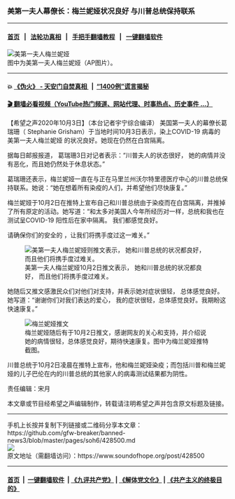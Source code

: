 ### 美第一夫人幕僚长：梅兰妮娅状况良好 与川普总统保持联系
------------------------

#### [首页](https://github.com/gfw-breaker/banned-news3/blob/master/README.md) &nbsp;&nbsp;|&nbsp;&nbsp; [法轮功真相](https://github.com/begood0513/basic/blob/master/README.md)  &nbsp;&nbsp;|&nbsp;&nbsp; [手把手翻墙教程](https://github.com/gfw-breaker/guides/wiki)  &nbsp;&nbsp;|&nbsp;&nbsp; [一键翻墙软件](https://github.com/gfw-breaker/nogfw/blob/master/README.md)  



<div><img alt="美第一夫人梅兰妮娅" src="https://img.soundofhope.org/2020-10/q6rdvt6vsndtjhe2spkjonbkku-1601763813095.jpg"/>
<br/><figcaption class="caption">
 图中为美第一夫人梅兰妮娅（AP图片）。
</figcaption></div><hr/>

#### 💥 [《伪火》 - 天安门自焚真相 ](http://158.247.195.190:10000/videos/blog/weihuo.html)&nbsp; |&nbsp; [“1400例”谎言揭秘  ](http://158.247.195.190:10000/videos/blog/jiexi1400.html)

#### [ 🎬  翻墙必看视频（YouTube热门频道、网站代理、时事热点、历史事件 ...）](https://github.com/gfw-breaker/links/blob/master/banned.md)

<div><div class="Content__Wrapper sc-1bvya0-0 grZQxZ">
 <p class="meta-top">
  <span class="meta">
   【希望之声2020年10月3日】（本台记者宇宁综合编译）
  </span>
  美国第一夫人的幕僚长葛瑞珊（ Stephanie Grisham）于当地时间10月3日表示，染上COVID-19 病毒的
  <ok href="/term/51959">
   美第一夫人梅兰妮娅
  </ok>
  的状况良好。她现在仍然在白宫隔离。
 </p>
 <p>
  据每日邮报报道， 葛瑞珊3日对记者表示：“川普夫人的状态很好， 她的病情并没有恶化，而且她仍然处于休息状态。”
 </p>
 <p>
  葛瑞珊还表示，梅兰妮娅一直在与正在马里兰州沃尔特里德医疗中心的川普总统保持联系。她说：“她在想着所有染疫的人们，并希望他们尽快康复。”
 </p>
 <p>
  梅兰妮娅于10月2日在推特上宣布自己和川普总统由于染疫而在白宫隔离，并推掉了所有原定的活动。她写道：“和太多对美国人今年所经历对一样，总统和我也在测试呈COVID-19 阳性后在家中隔离。 我们都感觉良好。
 </p>
 <p>
  请确保你们的安全的 ，让我们将携手度过这一难关。”
 </p>
 <figure class="OImage__StyledFigure-sc-1lfley0-0 hHSfVg">
  <img alt="美第一夫人梅兰妮娅则推文表示， 她和川普总统的状况都良好， 而且他们将携手度过难关。" src="https://img.soundofhope.org/2020-10/1601649004027.jpg"/>
  <br/><figcaption>
   美第一夫人梅兰妮娅10月2日推文表示， 她和川普总统的状况都良好， 而且他们将携手度过难关。
  </figcaption>
 </figure>
 <p>
  她随后又推文感激民众们对他们对支持，并表示她对症状很轻， 总体感觉良好。她写道：“谢谢你们对我们表达的爱心， 我的症状很轻，总体感觉良好。我期盼这快速康复。”
 </p>
 <figure class="OImage__StyledFigure-sc-1lfley0-0 hHSfVg">
  <img alt="梅兰妮娅推文" src="https://img.soundofhope.org/2020-10/1601763443827.png"/>
  <br/><figcaption>
   梅兰妮娅随后有于10月2日推文，感谢网友的关心和支持，并介绍说她的病情很轻，总体感觉良好，期待快速康复。图中为梅兰妮娅推特截图。
  </figcaption>
 </figure>
 <p>
  川普总统于10月2日凌晨在推特上宣布，他和梅兰妮娅染疫；而包括川普和梅兰妮娅的儿子巴伦在内的川普总统的其他家人的病毒测试结果都为阴性。
 </p>
 <p class="meta-btm">
  责任编辑：宋月
 </p>
 <p class="meta-btm">
  本文章或节目经希望之声编辑制作，转载请注明希望之声并包含原文标题及链接。
 </p>
</div>
</div>
<hr/>
手机上长按并复制下列链接或二维码分享本文章：<br/>
https://github.com/gfw-breaker/banned-news3/blob/master/pages/soh6/428500.md <br/>
<a href='https://github.com/gfw-breaker/banned-news3/blob/master/pages/soh6/428500.md'><img src='https://github.com/gfw-breaker/banned-news3/blob/master/pages/soh6/428500.md.png'/></a> <br/>
原文地址（需翻墙访问）：https://www.soundofhope.org/post/428500


------------------------
#### [首页](https://github.com/gfw-breaker/banned-news3/blob/master/README.md) &nbsp;|&nbsp; [一键翻墙软件](https://github.com/gfw-breaker/nogfw/blob/master/README.md) &nbsp;| [《九评共产党》](https://github.com/gfw-breaker/9ping.md/blob/master/README.md#九评之一评共产党是什么) | [《解体党文化》](https://github.com/gfw-breaker/jtdwh.md/blob/master/README.md) | [《共产主义的终极目的》](https://github.com/gfw-breaker/gczydzjmd.md/blob/master/README.md)


<img src='http://gfw-breaker.win/banned-news3/pages/soh6/428500.md' width='0px' height='0px'/>